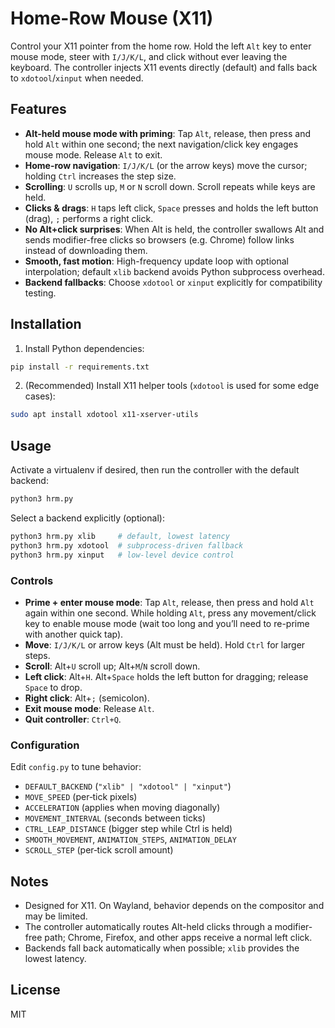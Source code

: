 # Home-Row Mouse (X11)

Control your X11 pointer from the home row. Hold the left `Alt` key to enter mouse mode, steer with `I/J/K/L`, and click without ever leaving the keyboard. The controller injects X11 events directly (default) and falls back to `xdotool`/`xinput` when needed.

## Features

- **Alt-held mouse mode with priming**: Tap `Alt`, release, then press and hold `Alt` within one second; the next navigation/click key engages mouse mode. Release `Alt` to exit.
- **Home-row navigation**: `I/J/K/L` (or the arrow keys) move the cursor; holding `Ctrl` increases the step size.
- **Scrolling**: `U` scrolls up, `M` or `N` scroll down. Scroll repeats while keys are held.
- **Clicks & drags**: `H` taps left click, `Space` presses and holds the left button (drag), `;` performs a right click.
- **No Alt+click surprises**: When Alt is held, the controller swallows Alt and sends modifier-free clicks so browsers (e.g. Chrome) follow links instead of downloading them.
- **Smooth, fast motion**: High-frequency update loop with optional interpolation; default `xlib` backend avoids Python subprocess overhead.
- **Backend fallbacks**: Choose `xdotool` or `xinput` explicitly for compatibility testing.

## Installation

1. Install Python dependencies:
```bash
pip install -r requirements.txt
```
2. (Recommended) Install X11 helper tools (`xdotool` is used for some edge cases):
```bash
sudo apt install xdotool x11-xserver-utils
```

## Usage

Activate a virtualenv if desired, then run the controller with the default backend:
```bash
python3 hrm.py
```

Select a backend explicitly (optional):
```bash
python3 hrm.py xlib     # default, lowest latency
python3 hrm.py xdotool  # subprocess-driven fallback
python3 hrm.py xinput   # low-level device control
```

### Controls

- **Prime + enter mouse mode**: Tap `Alt`, release, then press and hold `Alt` again within one second. While holding `Alt`, press any movement/click key to enable mouse mode (wait too long and you’ll need to re-prime with another quick tap).
- **Move**: `I/J/K/L` or arrow keys (Alt must be held). Hold `Ctrl` for larger steps.
- **Scroll**: Alt+`U` scroll up; Alt+`M`/`N` scroll down.
- **Left click**: Alt+`H`. Alt+`Space` holds the left button for dragging; release `Space` to drop.
- **Right click**: Alt+`;` (semicolon).
- **Exit mouse mode**: Release `Alt`.
- **Quit controller**: `Ctrl+Q`.

### Configuration

Edit `config.py` to tune behavior:

- `DEFAULT_BACKEND` (`"xlib" | "xdotool" | "xinput"`)
- `MOVE_SPEED` (per‑tick pixels)
- `ACCELERATION` (applies when moving diagonally)
- `MOVEMENT_INTERVAL` (seconds between ticks)
- `CTRL_LEAP_DISTANCE` (bigger step while Ctrl is held)
- `SMOOTH_MOVEMENT`, `ANIMATION_STEPS`, `ANIMATION_DELAY`
- `SCROLL_STEP` (per‑tick scroll amount)

## Notes

- Designed for X11. On Wayland, behavior depends on the compositor and may be limited.
- The controller automatically routes Alt-held clicks through a modifier-free path; Chrome, Firefox, and other apps receive a normal left click.
- Backends fall back automatically when possible; `xlib` provides the lowest latency.

## License

MIT
